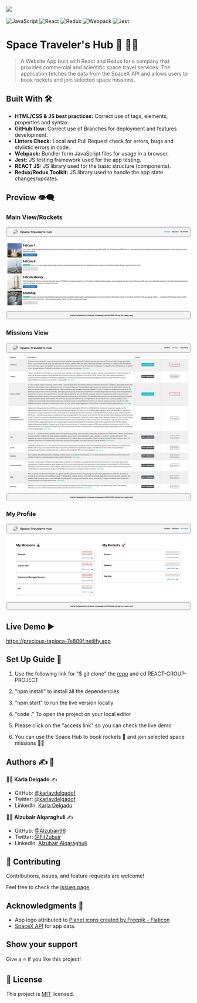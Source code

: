 ![](https://img.shields.io/badge/Microverse-blueviolet)

![JavaScript](https://img.shields.io/badge/javascript-%23323330.svg?style=for-the-badge&logo=javascript&logoColor=%23F7DF1E)
![React](https://img.shields.io/badge/react-%2320232a.svg?style=for-the-badge&logo=react&logoColor=%2361DAFB)
![Redux](https://img.shields.io/badge/redux-%23593d88.svg?style=for-the-badge&logo=redux&logoColor=white)
![Webpack](https://img.shields.io/badge/webpack-%238DD6F9.svg?style=for-the-badge&logo=webpack&logoColor=black)
![Jest](https://img.shields.io/badge/-jest-%23C21325?style=for-the-badge&logo=jest&logoColor=white)

# Space Traveler's Hub :rocket: :astronaut:

> A Website App built with React and Redux for a company that provides commercial and scientific space travel services. The application fetches the data from the SpaceX API and allows users to book rockets and join selected space missions.


## Built With :hammer_and_wrench: 

- **HTML/CSS & JS best practices:** Correct use of tags, elements, properties and syntax.
- **GitHub flow:**  Correct use of Branches for deployment and features development.
- **Linters Check:** Local and Pull Request check for errors, bugs and stylistic errors in code.
- **Webpack:** Bundler form JavaScript files for usage in a browser.
- **Jest:** JS testing framework used for the app testing.
- **REACT JS:** JS library used for the basic structure (components).
- **Redux/Redux Toolkit:** JS library used to handle the app state changes/updates.

## Preview :eye_speech_bubble:

### Main View/Rockets

![](screenshot-1.png)

### Missions View

![](screenshot-2.png)

### My Profile

![](screenshot-3.png)

## Live Demo :arrow_forward:

https://precious-tapioca-7e809f.netlify.app


## Set Up Guide :page_facing_up: 

1. Use the following link for "$ git clone" the [repo](https://github.com/Alzubair98/REACT-GROUP-PROJECT.git) and cd REACT-GROUP-PROJECT

2. "npm install" to install all the dependencies

3. "npm start" to run the live version locally

4. "code ." To open the project on your local editor

5. Please click on the "access link" so you can check the live demo

6. You can use the Space Hub to book rockets :rocket: and join selected space missions :astronaut:

## Authors :writing_hand: :busts_in_silhouette:

:woman_technologist:  **Karla Delgado** :writing_hand: 

- GitHub: [@karlavdelgadof](https://github.com/karlavdelgadof)
- Twitter: [@karlavdelgadof](https://twitter.com/karlavdelgadof)
- LinkedIn: [Karla Delgado](https://www.linkedin.com/in/karla-delgado-613a32239/)

:man_technologist: **Alzubair Alqaraghuli** :writing_hand:

- GitHub: [@Alzubair98](https://github.com/Alzubair98)
- Twitter: [@FitZubair](https://twitter.com/FitZubair)
- LinkedIn: [Alzubair Alqaraghuli](https://www.linkedin.com/in/alzubair-alqaraghuli-272918233/) 

## 🤝 Contributing

Contributions, issues, and feature requests are welcome!

Feel free to check the [issues page](../../issues/).

## Acknowledgments :star2:

- App logo attributed to [Planet icons created by Freepik - Flaticon](https://www.flaticon.com/free-icons/planet)
- [SpaceX API](https://api.spacexdata.com/v3/) for app data.


## Show your support

Give a ⭐️ if you like this project!

## 📝 License

This project is [MIT](./MIT.md) licensed.
